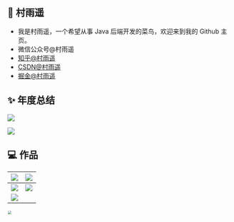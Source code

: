 

## 👋 村雨遥

- 我是村雨遥，一个希望从事 Java 后端开发的菜鸟，欢迎来到我的 Github 主页。
- 微信公众号@村雨遥
- [知乎@村雨遥](https://www.zhihu.com/people/cunyu1943)
- [CSDN@村雨遥](https://blog.csdn.net/github_39655029)
- [掘金@村雨遥](https://juejin.cn/user/747323637904519)

## ✨ 年度总结

[![](https://github-readme-stats.vercel.app/api?username=cunyu1943&count_private=true&show_icons=true&theme=tokyonight&locale=cn)](https://github.com/cunyu1943)

[![](https://github-readme-stats.vercel.app/api/top-langs/?username=cunyu1943&layout=compact&theme=tokyonight&locale=cn)](https://github.com/cunyu1943/)

## 💻 作品

| [![](https://github-readme-stats.vercel.app/api/pin/?username=cunyu1943&repo=cs-docs&theme=dark)](https://github.com/cunyu1943/cs-docs) | [![](https://github-readme-stats.vercel.app/api/pin/?username=cunyu1943&repo=amazing-softwares&theme=dark)](https://github.com/cunyu1943/amazing-softwares) |
| ------------------------------------------------------------ | ------------------------------------------------------------ |
| [![](https://github-readme-stats.vercel.app/api/pin/?username=cunyu1943&repo=amazing-websites&theme=dark)](https://github.com/cunyu1943/amazing-websites) | [![](https://github-readme-stats.vercel.app/api/pin/?username=cunyu1943&repo=amazing-books&theme=dark)](https://github.com/cunyu1943/amazing-books) |
| [![](https://github-readme-stats.vercel.app/api/pin/?username=cunyu1943&repo=code-resources&theme=dark)](https://github.com/cunyu1943/code-resources) |                                                              |





<img src="https://gitee.com/cunyu1943/images/raw/master/ImgsUbuntu/20200510234310.png" height="200"  style="zoom:50%;" />

